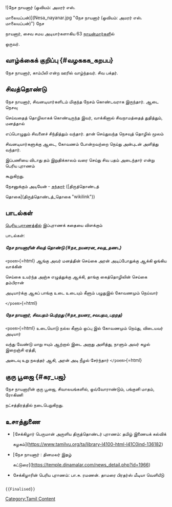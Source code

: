 ![நேச நாயனார் (ஓவியம்: அமரர் எஸ்.
மாலையப்பன்)](Nesa_nayanar.jpg "நேச நாயனார் (ஓவியம்: அமரர் எஸ். மாலையப்பன்)") நேச
நாயனார், சைவ சமய அடியார்களாகிய 63 [நாயன்மார்கள](நாயன்மார்கள் "wikilink")ில்
ஒருவர்.

## வாழ்க்கைக் குறிப்பு {#வழககக_கறபப}

நேச நாயனார், காம்பீலி என்ற ஊரில் வாழ்ந்தவர். சிவ பக்தர்.

## சிவத்தொண்டு

நேச நாயனார், சிவனடியார்களிடம் மிகுந்த நேசம் கொண்டவராக இருந்தார். ஆடை நெசவு
செய்வதைத் தொழிலாகக் கொண்டிருந்த இவர், வாக்கினால் சிவநாமத்தைத் துதித்தும், மனத்தால்
எப்பொழுதும் சிவனைச் சிந்தித்தும் வந்தார். தான் செய்துவந்த நெசவுத் தொழில் மூலம்
சிவனடியார்களுக்கு ஆடை, கோவணம் போன்றவற்றை நெய்து அன்புடன் அளித்து வந்தார்.

இப்பணியை விடாது தம் இறுதிக்காலம் வரை செய்து சிவ பதம் அடைந்தார் என்று பெரிய புராணம்
கூறுகிறது.

நேசனுக்கும் அடியேன் - [சுந்தரர்](சுந்தரமூர்த்தி_நாயனார் "wikilink") ([திருத்தொண்டத்
தொகை](திருத்தொண்டத்_தொகை "wikilink"))

## பாடல்கள்

[பெரிய புராணத்தில்](பெரிய_புராணம் "wikilink") இப்புராணக் கதையை விளக்கும்
பாடல்கள்:

##### நேச நாயனாரின் சிவத் தொண்டு {#நச_நயனரன_சவத_தணட}

`<poem>`{=html} ஆங்கு அவர் மனத்தின் செய்கை அரன் அடிப்போதுக்கு ஆக்கி ஓங்கிய வாக்கின்
செய்கை உயர்ந்த அஞ்சு எழுத்துக்கு ஆக்கி, தாங்கு கைத்தொழிலின் செய்கை தம்பிரான்
அடியார்க்கு ஆகப் பாங்கு உடை உடையும் கீளும் பழுதுஇல் கோவணமும் நெய்வார்
`</poem>`{=html}

##### நேச நாயனார், சிவபதம் பெற்றது {#நச_நயனர_சவபதம_பறறத}

`<poem>`{=html} உடையொடு நல்ல கீளும் ஒப்பு இல் கோவணமும் நெய்து, விடையவர் அடியார்
வந்து வேண்டு மாறு ஈயும் ஆற்றால் இடை அறாது அளித்து, நாளும் அவர் கழல் இறைஞ்சி ஏத்தி,
அடைவு உறு நலத்தர் ஆகி, அரன் அடி நீழல் சேர்ந்தார் `</poem>`{=html}

## குரு பூஜை {#கர_பஜ}

நேச நாயனாரின் குரு பூஜை, சிவாலயங்களில், ஒவ்வோராண்டும், பங்குனி மாதம், ரோகிணி
நட்சத்திரத்தில் நடைபெறுகிறது.

## உசாத்துணை

-   [சேக்கிழார் பெருமான் அருளிய திருத்தொண்டர் புராணம்: தமிழ் இணையக் கல்விக்
    கழகம்](https://www.tamilvu.org/ta/library-l4100-html-l41C0ind-136182)
-   [நேச நாயனார் : தினமலர் இதழ்
    கட்டுரை](https://temple.dinamalar.com/news_detail.php?id=1966)
-   சேக்கிழாரின் பெரிய புராணம்: பா.சு. ரமணன். தாமரை பிரதர்ஸ் மீடியா வெளியீடு

```{=mediawiki}
{{Finalised}}
```
[Category:Tamil Content](Category:Tamil_Content "wikilink")
